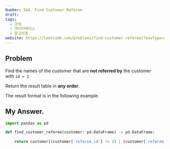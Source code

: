 ```yaml
---
Number: 584. Find Customer Referee
draft: 
tags:
  - 코테
  - 데이터베이스
  - 알고리즘
website: https://leetcode.com/problems/find-customer-referee/?envType=study-plan-v2&envId=top-sql-50
---
```

## Problem
Find the names of the customer that are **not referred by** the customer with `id = 2`.

Return the result table in **any order**.

The result format is in the following example.


## My Answer.
```python
import pandas as pd

def find_customer_referee(customer: pd.DataFrame) -> pd.DataFrame:
	
	return customer[(customer['referee_id'] != 2) | (customer['referee_id'].isnull())][['name']]
```
